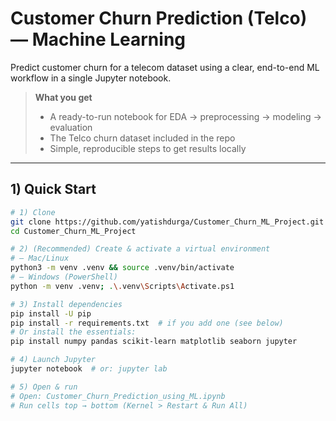 # Customer Churn Prediction (Telco) — Machine Learning

Predict customer churn for a telecom dataset using a clear, end-to-end ML workflow in a single Jupyter notebook.

> **What you get**
> - A ready-to-run notebook for EDA → preprocessing → modeling → evaluation  
> - The Telco churn dataset included in the repo  
> - Simple, reproducible steps to get results locally

---

## 1) Quick Start

```bash
# 1) Clone
git clone https://github.com/yatishdurga/Customer_Churn_ML_Project.git
cd Customer_Churn_ML_Project

# 2) (Recommended) Create & activate a virtual environment
# — Mac/Linux
python3 -m venv .venv && source .venv/bin/activate
# — Windows (PowerShell)
python -m venv .venv; .\.venv\Scripts\Activate.ps1

# 3) Install dependencies
pip install -U pip
pip install -r requirements.txt  # if you add one (see below)
# Or install the essentials:
pip install numpy pandas scikit-learn matplotlib seaborn jupyter

# 4) Launch Jupyter
jupyter notebook  # or: jupyter lab

# 5) Open & run
# Open: Customer_Churn_Prediction_using_ML.ipynb
# Run cells top → bottom (Kernel > Restart & Run All)
